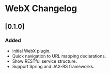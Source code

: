 <!-- Keep a Changelog guide -> https://keepachangelog.com -->

# WebX Changelog

## [0.1.0]
### Added
- Initial WebX plugin.
- Quick navigation to URL mapping declarations.
- Show RESTful service structure.
- Support Spring and JAX-RS frameworks.  

